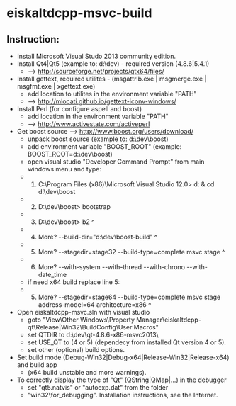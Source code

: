 # eiskaltdcpp-msvc-build

## Instruction: ##

* Install Microsoft Visual Studo 2013 community edition.
* Install Qt4|Qt5 (example to: d:\dev\) - required version (4.8.6|5.4.1) 
  *   --> http://sourceforge.net/projects/qtx64/files/
* Install gettext, required utilites - (msgattrib.exe | msgmerge.exe | msgfmt.exe | xgettext.exe) 
  *   add location to utilites in the environment variable "PATH" 
  *   --> http://mlocati.github.io/gettext-iconv-windows/
* Install Perl (for configure aspell and boost) 
  *   add location in the environment variable "PATH" 
  *   --> http://www.activestate.com/activeperl
* Get boost source --> http://www.boost.org/users/download/ 
  *   unpack boost source (example to: d:\dev\boost) 
  *   add environment variable "BOOST_ROOT" (example: BOOST_ROOT=d:\dev\boost\) 
  *   open visual studio "Developer Command Prompt" from main windows menu and type: 
  *   1. C:\Program Files (x86)\Microsoft Visual Studio 12.0> d: & cd d:\dev\boost <type enter> 
  *   2. D:\dev\boost> bootstrap <type enter> 
  *   3. D:\dev\boost> b2 ^ <type enter> 
  *   4. More? --build-dir="d:\dev\boost-build" ^ <type enter> 
  *   5. More? --stagedir=stage32 --build-type=complete msvc stage ^ <type enter> 
  *   6. More? --with-system --with-thread --with-chrono --with-date_time <type enter> 
  *   if need x64 build replace line 5: 
  *   5. More? --stagedir=stage64 --build-type=complete msvc stage address-model=64 architecture=x86 ^
* Open eiskaltdcpp-msvc.sln with visual studio 
  *   goto "View\Other Windows\Property Manager\eiskaltdcpp-qt\Release|Win32\BuildConfig\User Macros" 
  *   set QTDIR to d:\dev\qt-4.8.6-x86-msvc2013\ 
  *   set USE_QT to (4 or 5) (dependecy from installed Qt version 4 or 5). 
  *   set other (optional) build options.
* Set build mode (Debug-Win32|Debug-x64|Release-Win32|Release-x64) and build app 
  *   (x64 build unstable and more warnings).
* To correctly display the type of "Qt" (QString|QMap|...) in the debugger 
  *   set "qt5.natvis" or "autoexp.dat" from the folder 
  *   "win32\for_debugging". Installation instructions, see the Internet.
